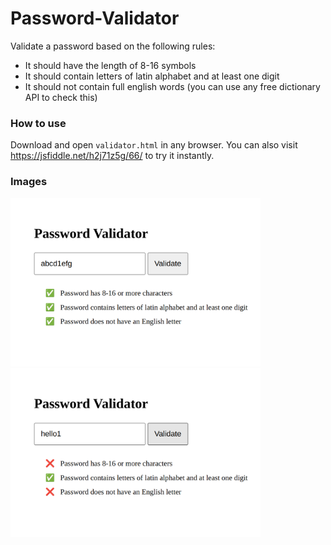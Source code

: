 # Password-Validator
Validate a password based on the following rules:
- It should have the length of 8-16 symbols
- It should contain letters of latin alphabet and at least one digit
- It should not contain full english words (you can use any free dictionary API to check this)

### How to use
Download and open `validator.html` in any browser. You can also visit https://jsfiddle.net/h2j71z5g/66/ to try it instantly. 

### Images
<img src="screenshot1.png" width="400"/>
<img src="screenshot2.png" width="400"/>



